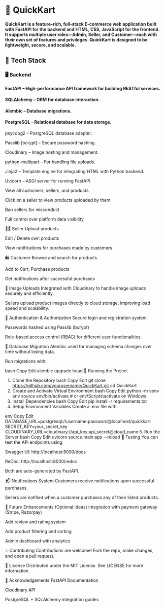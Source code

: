 # 🛒 QuickKart
#### QuickKart is a feature-rich, full-stack E-commerce web application built with FastAPI for the backend and HTML, CSS, JavaScript for the frontend. It supports multiple user roles—Admin, Seller, and Customer—each with their own set of features and privileges. QuickKart is designed to be lightweight, secure, and scalable.

## 🔧 Tech Stack
### 🖥 Backend
#### FastAPI – High-performance API framework for building RESTful services.

#### SQLAlchemy – ORM for database interaction.

#### Alembic – Database migrations.

#### PostgreSQL – Relational database for data storage.

psycopg2 – PostgreSQL database adapter.

Passlib [bcrypt] – Secure password hashing.

Cloudinary – Image hosting and management.

python-multipart – For handling file uploads.

Jinja2 – Template engine for integrating HTML with Python backend.

Uvicorn – ASGI server for running FastAPI.


View all customers, sellers, and products

Click on a seller to view products uploaded by them

Ban sellers for misconduct

Full control over platform data visibility

🧑‍💼 Seller
Upload products

Edit / Delete own products

View notifications for purchases made by customers

🛍 Customer
Browse and search for products

Add to Cart, Purchase products

Get notifications after successful purchases

📸 Image Uploads
Integrated with Cloudinary to handle image uploads securely and efficiently.

Sellers upload product images directly to cloud storage, improving load speed and scalability.

🔐 Authentication & Authorization
Secure login and registration system

Passwords hashed using Passlib (bcrypt)

Role-based access control (RBAC) for different user functionalities

🔄 Database Migration
Alembic used for managing schema changes over time without losing data.

Run migrations with:

bash
Copy
Edit
alembic upgrade head
🚀 Running the Project
1. Clone the Repository
bash
Copy
Edit
git clone https://github.com/yourusername/QuickKart.git
cd QuickKart
2. Create and Activate Virtual Environment
bash
Copy
Edit
python -m venv env
source env/bin/activate  # or env\Scripts\activate on Windows
3. Install Dependencies
bash
Copy
Edit
pip install -r requirements.txt
4. Setup Environment Variables
Create a .env file with:

env
Copy
Edit
DATABASE_URL=postgresql://username:password@localhost/quickkart
SECRET_KEY=your_secret_key
CLOUDINARY_URL=cloudinary://api_key:api_secret@cloud_name
5. Run the Server
bash
Copy
Edit
uvicorn source.main:app --reload
🧪 Testing
You can test the API endpoints using:

Swagger UI: http://localhost:8000/docs

ReDoc: http://localhost:8000/redoc

Both are auto-generated by FastAPI.

📬 Notifications System
Customers receive notifications upon successful purchases.

Sellers are notified when a customer purchases any of their listed products.

📌 Future Enhancements (Optional Ideas)
Integration with payment gateway (Stripe, Razorpay)

Add review and rating system

Add product filtering and sorting

Admin dashboard with analytics

💡 Contributing
Contributions are welcome! Fork the repo, make changes, and open a pull request.

📝 License
Distributed under the MIT License. See LICENSE for more information.

🙌 Acknowledgements
FastAPI Documentation

Cloudinary API

PostgreSQL + SQLAlchemy integration guides
